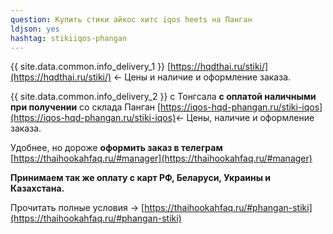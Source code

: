 ```yaml
---
question: Купить стики айкос хитс iqos heets на Панган
ldjson: yes
hashtag: stikiiqos-phangan
---
```


{{ site.data.common.info_delivery_1 }} [https://hqdthai.ru/stiki/](https://hqdthai.ru/stiki/) <- Цены и наличие и оформление заказа.

{{ site.data.common.info_delivery_2 }} с Тонгсала **с оплатой наличными при получении** со склада Панган [https://iqos-hqd-phangan.ru/stiki-iqos](https://iqos-hqd-phangan.ru/stiki-iqos)<- Цены, наличие и оформление заказа.

Удобнее, но дороже **оформить заказ в телеграм** [https://thaihookahfaq.ru/#manager](https://thaihookahfaq.ru/#manager)

**Принимаем так же оплату с карт РФ, Беларуси, Украины и Казахстана.**

Прочитать полные условия -> [https://thaihookahfaq.ru/#phangan-stiki](https://thaihookahfaq.ru/#phangan-stiki)
